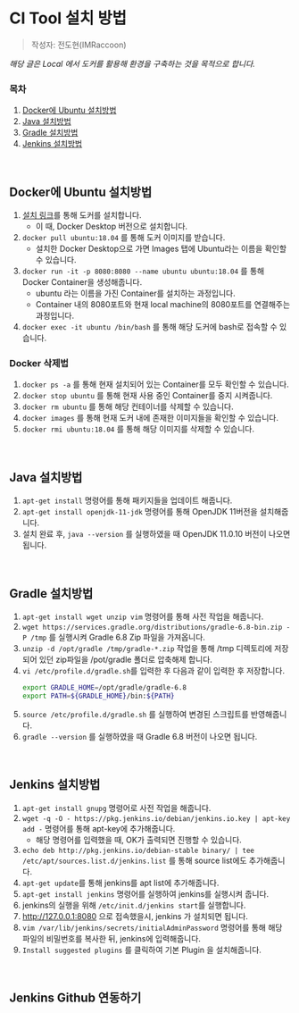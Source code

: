 # CI Tool 설치 방법

> 작성자: 전도현(IMRaccoon)

_해당 글은 Local 에서 도커를 활용해 환경을 구축하는 것을 목적으로 합니다._

### 목차

1. [Docker에 Ubuntu 설치방법](#Docker에-Ubuntu-설치방법)
2. [Java 설치방법](#Java-설치방법)
3. [Gradle 설치방법](#Gradle-설치방법)
4. [Jenkins 설치방법](#Jenkins-설치방법)

<br />

## Docker에 Ubuntu 설치방법

1. [설치 링크](https://www.docker.com/get-started)를 통해 도커를 설치합니다.
   - 이 때, Docker Desktop 버전으로 설치합니다.
2. `docker pull ubuntu:18.04` 를 통해 도커 이미지를 받습니다.
   - 설치한 Docker Desktop으로 가면 Images 탭에 Ubuntu라는 이름을 확인할 수 있습니다.
3. `docker run -it -p 8080:8080 --name ubuntu ubuntu:18.04` 를 통해 Docker Container을 생성해줍니다.
   - ubuntu 라는 이름을 가진 Container를 설치하는 과정입니다.
   - Container 내의 8080포트와 현재 local machine의 8080포트를 연결해주는 과정입니다.
4. `docker exec -it ubuntu /bin/bash` 를 통해 해당 도커에 bash로 접속할 수 있습니다.

### Docker 삭제법

1. `docker ps -a` 를 통해 현재 설치되어 있는 Container를 모두 확인할 수 있습니다.
2. `docker stop ubuntu` 를 통해 현재 사용 중인 Container를 중지 시켜줍니다.
3. `docker rm ubuntu` 를 통해 해당 컨테이너를 삭제할 수 있습니다.
4. `docker images` 를 통해 현재 도커 내에 존재한 이미지들을 확인할 수 있습니다.
5. `docker rmi ubuntu:18.04` 를 통해 해당 이미지를 삭제할 수 있습니다.

<br />

## Java 설치방법

1. `apt-get install` 명령어를 통해 패키지들을 업데이트 해줍니다.
2. `apt-get install openjdk-11-jdk` 명령어를 통해 OpenJDK 11버전을 설치해줍니다.
3. 설치 완료 후, `java --version` 를 실행하였을 때 OpenJDK 11.0.10 버전이 나오면 됩니다.

<br />

## Gradle 설치방법

1. `apt-get install wget unzip vim` 명령어를 통해 사전 작업을 해줍니다.
2. `wget https://services.gradle.org/distributions/gradle-6.8-bin.zip -P /tmp` 를 실행시켜 Gradle 6.8 Zip 파일을 가져옵니다.
3. `unzip -d /opt/gradle /tmp/gradle-*.zip` 작업을 통해 /tmp 디렉토리에 저장되어 있던 zip파일을 /pot/gradle 폴더로 압축해제 합니다.
4. `vi /etc/profile.d/gradle.sh`를 입력한 후 다음과 같이 입력한 후 저장합니다.
   ```bash
   export GRADLE_HOME=/opt/gradle/gradle-6.8
   export PATH=${GRADLE_HOME}/bin:${PATH}
   ```
5. `source /etc/profile.d/gradle.sh` 를 실행하여 변경된 스크립트를 반영해줍니다.
6. `gradle --version` 를 실행하였을 때 Gradle 6.8 버전이 나오면 됩니다.

<br />

## Jenkins 설치방법

1. `apt-get install gnupg` 명령어로 사전 작업을 해줍니다.
2. `wget -q -O - https://pkg.jenkins.io/debian/jenkins.io.key | apt-key add -` 명령어를 통해 apt-key에 추가해줍니다.
   - 해당 명령어를 입력했을 때, OK가 출력되면 진행할 수 있습니다.
3. `echo deb http://pkg.jenkins.io/debian-stable binary/ | tee /etc/apt/sources.list.d/jenkins.list` 를 통해 source list에도 추가해줍니다.
4. `apt-get update`를 통해 jenkins를 apt list에 추가해줍니다.
5. `apt-get install jenkins` 명령어를 실행하여 jenkins를 실행시켜 줍니다.
6. jenkins의 실행을 위해 `/etc/init.d/jenkins start`를 실행합니다.
7. http://127.0.0.1:8080 으로 접속했을시, jenkins 가 설치되면 됩니다.
8. `vim /var/lib/jenkins/secrets/initialAdminPassword` 명령어를 통해 해당 파일의 비밀번호를 복사한 뒤, jenkins에 입력해줍니다.
9. `Install suggested plugins` 를 클릭하여 기본 Plugin 을 설치해줍니다.

<br />

## Jenkins Github 연동하기
